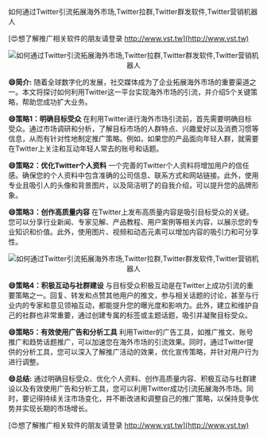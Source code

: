 如何通过Twitter引流拓展海外市场,Twitter拉群,Twitter群发软件,Twitter营销机器人

[😍想了解推广相关软件的朋友请登录 http://www.vst.tw](http://www.vst.tw)

 <center><img src="https://vst.tw/MP4/tuiguang/png/1.png" alt="如何通过Twitter引流拓展海外市场,Twitter拉群,Twitter群发软件,Twitter营销机器人"></center>

**😄简介:**
随着全球数字化的发展，社交媒体成为了企业拓展海外市场的重要渠道之一。本文将探讨如何利用Twitter这一平台实现海外市场的引流，并介绍5个关键策略，帮助您成功扩大业务。

**😄策略1：明确目标受众**
在利用Twitter进行海外市场引流前，首先需要明确目标受众。通过市场调研和分析，了解目标市场的人群特点、兴趣爱好以及消费习惯等信息，从而有针对性地制定推广策略。例如，如果您的产品面向年轻人群，就需要在Twitter上关注和互动年轻人常去的账号和话题。

**😄策略2：优化Twitter个人资料**
一个完善的Twitter个人资料将增加用户的信任感。确保您的个人资料中包含准确的公司信息、联系方式和网站链接。此外，使用专业且吸引人的头像和背景图片，以及简洁明了的自我介绍，可以提升您的品牌形象。

**😄策略3：创作高质量内容**
在Twitter上发布高质量内容是吸引目标受众的关键。您可以分享行业新闻、专家见解、产品教程、用户案例等相关内容，以展示您的专业知识和价值。此外，使用图片、视频和动态元素可以增加内容的吸引力和可分享性。

 <center><img src="https://vst.tw/MP4/tuiguang/png/3.png" alt="如何通过Twitter引流拓展海外市场,Twitter拉群,Twitter群发软件,Twitter营销机器人"></center>

**😄策略4：积极互动与社群建设**
与目标受众积极互动是在Twitter上成功引流的重要策略之一。回复、转发和点赞其他用户的推文，参与相关话题的讨论，甚至与行业内的专家和意见领袖互动，都能提升您的曝光度和影响力。此外，建立和维护自己的社群也非常重要，通过创建专属的标签或主题话题，吸引并凝聚目标受众。

**😄策略5：有效使用广告和分析工具**
利用Twitter的广告工具，如推广推文、账号推广和趋势话题推广，可以加速您在海外市场的引流效果。同时，通过Twitter提供的分析工具，您可以深入了解推广活动的效果，优化宣传策略，并针对用户行为进行调整。

**😄总结:**
通过明确目标受众、优化个人资料、创作高质量内容、积极互动与社群建设以及有效使用广告和分析工具，您可以利用Twitter成功引流拓展海外市场。同时，要记得持续关注市场变化，并不断改进和调整自己的推广策略，以保持竞争优势并实现长期的市场增长。

[😍想了解推广相关软件的朋友请登录 http://www.vst.tw](http://www.vst.tw)



